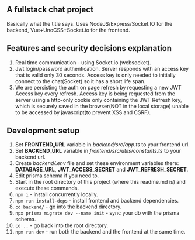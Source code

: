 ## A fullstack chat project

Basically what the title says. Uses NodeJS/Express/Socket.IO for the backend, Vue+UnoCSS+Socket.io for the frontend.

## Features and security decisions explanation
1. Real time communication - using Socket.io (websocket).
2. Jwt login/password authentication. Server responds with an access key that is valid only 30 seconds. Access key is only needed to initially connect to the chat(Socket) so it has a short life span.
3. We are persisting the auth on page refresh by requesting a new JWT Access key every refresh. Access key is being requested from the server using a http-only cookie only containing the JWT Refresh key, which is securely saved in the browser(NOT in the local storage) unable to be accessed by javascript(to prevent XSS and CSRF).

## Development setup

1. Set **FRONTEND_URL** variable in _backend/src/app.ts_ to your frontend url.
2. Set **BACKEND_URL** variable in _frontend/src/utils/constants.ts_ to your backend url.
3. Create _backend/.env_ file and set these environment variables there: **DATABASE_URL**, **JWT_ACCESS_SECRET** and **JWT_REFRESH_SECRET**.
4. Edit prisma schema if you need to.
5. Start in the root directory of this project (where this readme.md is) and execute these commands.
6. `npm i` - install concurrently locally.
7. `npm run install-deps` - install frontend and backend dependencies.
8. `cd backend/` - go into the backend directory.
9. `npx prisma migrate dev --name init` - sync your db with the prisma schema.
10. `cd ..` - go back into the root directory.
11. `npm run dev` - run both the backend and the frontend at the same time.
